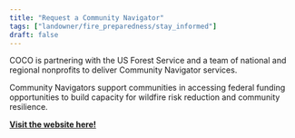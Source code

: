 ```yaml
---
title: "Request a Community Navigator"
tags: ["landowner/fire_preparedness/stay_informed"]
draft: false
---
```


COCO is partnering with the US Forest Service and a team of national and regional nonprofits to deliver Community Navigator services. 


Community Navigators support communities in accessing federal funding opportunities to build capacity for wildfire risk reduction and community resilience.


[**Visit the website here!**](https://co-co.org/community-navigator/)


